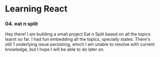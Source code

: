 # Learning React

### 04. eat n split

Hey there! I am building a small project Eat n Split based on all the topics learnt so far. I had fun embedding all the topics, specially states. There's still 1 underlying issue persisting, which I am unable to resolve with current knowledge, but I hope I will be able to do later on.
